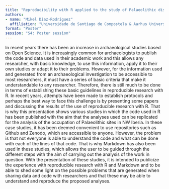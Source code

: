 ```yaml
---
title: "Reproducibility with R applied to the study of Palaeolithic distribution sites"
authors:
- name: "Mikel Díaz-Rodríguez"
  affiliation: "Universidade de Santiago de Compostela & Aarhus University"
format: "Poster"
session: "S4: Poster session"
---
```


In recent years there has been an increase in archaeological studies based on Open
Science. It is increasingly common for archaeologists to publish the code and data used in their
academic work and this allows any researcher, with basic knowledge, to use this information,
apply it to their own studies or adapt it to their problems. However, for the information used and
generated from an archaeological investigation to be accessible to most researchers, it must have
a series of basic criteria that make it understandable to any researcher. Therefore, there is still
much to be done in terms of establishing these basic guidelines in reproducible research with R.
In recent years, attempts have been made to establish protocols and perhaps the best way to face
this challenge is by presenting some papers and discussing the results of the use of reproducible
research with R. That is why this presentation shows various studies in which the code used in R
has been published with the aim that the analyses used can be replicated for the analysis of the
occupation of Palaeolithic sites in NW Iberia. In these case studies, it has been deemed convenient
to use repositories such as Github and Zenodo, which are accessible to anyone. However, the
problem is that not everyone is able to understand the code and what can be done with each of the
lines of that code. That is why Markdown has also been used in these studies, which allows the
user to be guided through the different steps with the aim of carrying out the analysis of the work
in question. With the presentation of these studies, it is intended to publicize the experience with
reproducible research with R and Markdown and to be able to shed some light on the possible
problems that are generated when sharing data and code with researchers and that these may be
able to understand and reproduce the proposed analyses.
